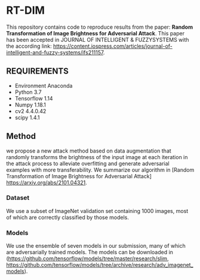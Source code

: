 # RT-DIM
This repository contains code to reproduce results from the paper:
**Random Transformation of Image Brightness for Adversarial Attack**. This paper has been accepted in JOURNAL OF INTELLIGENT & FUZZYSYSTEMS  with the according link: https://content.iospress.com/articles/journal-of-intelligent-and-fuzzy-systems/ifs211157.

## REQUIREMENTS
- Environment Anaconda
- Python 3.7
- Tensorflow 1.14
- Numpy 1.18.1 
- cv2 4.4.0.42
- scipy 1.4.1

## Method
we propose a new attack method based on data augmentation that randomly transforms the brightness of the input image at each iteration in the attack process to alleviate overfitting and generate adversarial examples with more transferability. We summarize our algorithm in [Random Transformation of Image Brightness for Adversarial Attack] https://arxiv.org/abs/2101.04321.

### Dataset
We use a subset of ImageNet validation set containing 1000 images, most of which are correctly classified by those models.

### Models
We use the ensemble of seven models in our submission, many of which are adversarially trained models. The models can be downloaded in (https://github.com/tensorflow/models/tree/master/research/slim, https://github.com/tensorflow/models/tree/archive/research/adv_imagenet_models).











